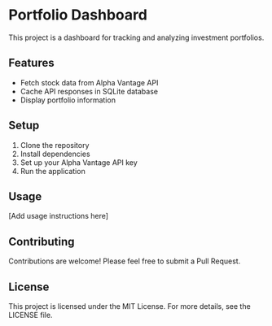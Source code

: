 # Portfolio Dashboard

This project is a dashboard for tracking and analyzing investment portfolios.

## Features

- Fetch stock data from Alpha Vantage API
- Cache API responses in SQLite database
- Display portfolio information

## Setup

1. Clone the repository
2. Install dependencies
3. Set up your Alpha Vantage API key
4. Run the application

## Usage

[Add usage instructions here]

## Contributing

Contributions are welcome! Please feel free to submit a Pull Request.

## License

This project is licensed under the MIT License. For more details, see the LICENSE file.
